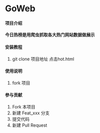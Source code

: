 # GoWeb

#### 项目介绍
**今日热榜是用爬虫抓取各大热门网站数据做展示**

#### 安装教程

1. git clone 项目地址
点击hot.html


#### 使用说明

1. fork 项目

#### 参与贡献

1. Fork 本项目
2. 新建 Feat_xxx 分支
3. 提交代码
4. 新建 Pull Request


